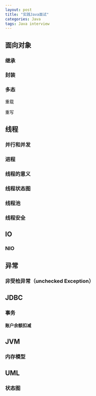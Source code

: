 ```yaml
---
layout: post
title: "实践Java面试"
categories: Java
tags: Java interview
---
```


## 面向对象

### 继承

### 封装

### 多态

重载

重写

## 线程

### 并行和并发

### 进程

### 线程的意义

### 线程状态图

### 线程池

### 线程安全

## IO

### NIO

## 异常

### 非受检异常（unchecked Exception）

## JDBC

### 事务

#### 账户余额扣减

## JVM

### 内存模型

## UML

### 状态图



